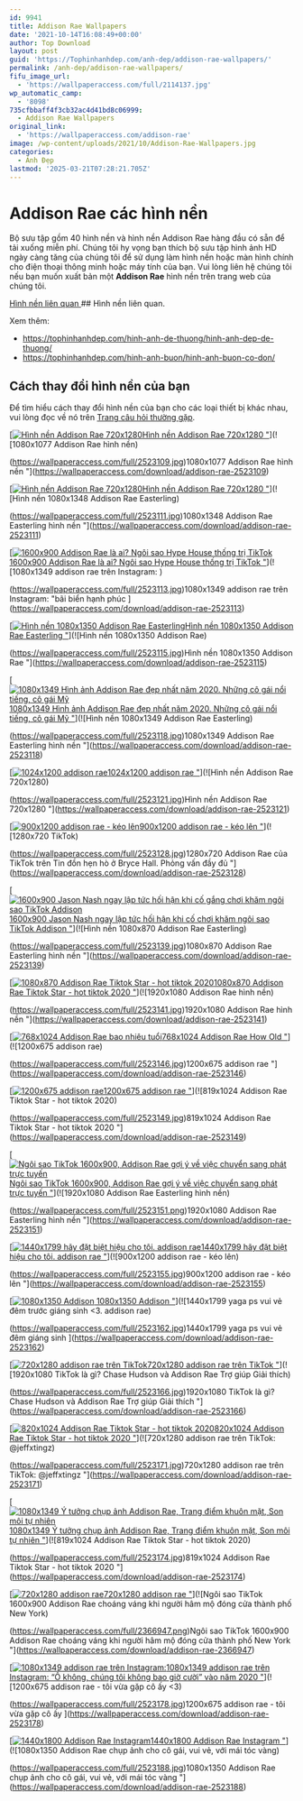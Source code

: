 ```yaml
---
id: 9941
title: Addison Rae Wallpapers
date: '2021-10-14T16:08:49+00:00'
author: Top Download
layout: post
guid: 'https://Tophinhanhdep.com/anh-dep/addison-rae-wallpapers/'
permalink: /anh-dep/addison-rae-wallpapers/
fifu_image_url:
  - 'https://wallpaperaccess.com/full/2114137.jpg'
wp_automatic_camp:
  - '8098'
735cfbbaff4f3cb32ac4d41bd8c06999:
  - Addison Rae Wallpapers
original_link:
  - 'https://wallpaperaccess.com/addison-rae'
image: /wp-content/uploads/2021/10/Addison-Rae-Wallpapers.jpg
categories:
  - Ảnh Đẹp
lastmod: '2025-03-21T07:28:21.705Z'
---
```

# Addison Rae các hình nền

Bộ sưu tập gồm 40 hình nền và hình nền Addison Rae hàng đầu có sẵn để tải xuống miễn phí. Chúng tôi hy vọng bạn thích bộ sưu tập hình ảnh HD ngày càng tăng của chúng tôi để sử dụng làm hình nền hoặc màn hình chính cho điện thoại thông minh hoặc máy tính của bạn. Vui lòng liên hệ chúng tôi nếu bạn muốn xuất bản một **Addison Rae** hình nền trên trang web của chúng tôi.

[Hình nền liên quan ](#related) ## Hình nền liên quan.

   
 Xem thêm:

   
- <https://tophinhanhdep.com/hinh-anh-de-thuong/hinh-anh-dep-de-thuong/>
- <https://tophinhanhdep.com/hinh-anh-buon/hinh-anh-buon-co-don/>

## Cách thay đổi hình nền của bạn

Để tìm hiểu cách thay đổi hình nền của bạn cho các loại thiết bị khác nhau, vui lòng đọc về nó trên [Trang câu hỏi thường gặp](https://tophinhanhdep.com/faq/).

  
[[![Hình nền Addison Rae 720x1280](https://wallpaperaccess.com/full/2114137.jpg)Hình nền Addison Rae 720x1280 "](https://wallpaperaccess.com/download/addison-rae-2114137)](![1080x1077 Addison Rae hình nền)

(https://wallpaperaccess.com/full/2523109.jpg)1080x1077 Addison Rae hình nền "](https://wallpaperaccess.com/download/addison-rae-2523109)

[[![Hình nền Addison Rae 720x1280](https://wallpaperaccess.com/full/2523110.jpg)Hình nền Addison Rae 720x1280 "](https://wallpaperaccess.com/download/addison-rae-2523110)](![Hình nền 1080x1348 Addison Rae Easterling)

(https://wallpaperaccess.com/full/2523111.jpg)1080x1348 Addison Rae Easterling hình nền "](https://wallpaperaccess.com/download/addison-rae-2523111)

[[![1600x900 Addison Rae là ai?  Ngôi sao Hype House thống trị TikTok](https://wallpaperaccess.com/full/2523112.jpg)1600x900 Addison Rae là ai? Ngôi sao Hype House thống trị TikTok "](https://wallpaperaccess.com/download/addison-rae-2523112)](![1080x1349 addison rae trên Instagram: )

(https://wallpaperaccess.com/full/2523113.jpg)1080x1349 addison rae trên Instagram: "bãi biển hạnh phúc ](https://wallpaperaccess.com/download/addison-rae-2523113)

[[![Hình nền 1080x1350 Addison Rae Easterling](https://wallpaperaccess.com/full/2523114.jpg)Hình nền 1080x1350 Addison Rae Easterling "](https://wallpaperaccess.com/download/addison-rae-2523114)](![Hình nền 1080x1350 Addison Rae)

(https://wallpaperaccess.com/full/2523115.jpg)Hình nền 1080x1350 Addison Rae "](https://wallpaperaccess.com/download/addison-rae-2523115)

[[![1080x1349 Hình ảnh Addison Rae đẹp nhất năm 2020. Những cô gái nổi tiếng, cô gái Mỹ](https://wallpaperaccess.com/full/2523117.jpg)1080x1349 Hình ảnh Addison Rae đẹp nhất năm 2020. Những cô gái nổi tiếng, cô gái Mỹ "](https://wallpaperaccess.com/download/addison-rae-2523117)](![Hình nền 1080x1349 Addison Rae Easterling)

(https://wallpaperaccess.com/full/2523118.jpg)1080x1349 Addison Rae Easterling hình nền "](https://wallpaperaccess.com/download/addison-rae-2523118)

[[![1024x1200 addison rae](https://wallpaperaccess.com/full/2523120.jpg)1024x1200 addison rae "](https://wallpaperaccess.com/download/addison-rae-2523120)](![Hình nền Addison Rae 720x1280)

(https://wallpaperaccess.com/full/2523121.jpg)Hình nền Addison Rae 720x1280 "](https://wallpaperaccess.com/download/addison-rae-2523121)

[[![900x1200 addison rae - kéo lên](https://wallpaperaccess.com/full/2523122.jpg)900x1200 addison rae - kéo lên "](https://wallpaperaccess.com/download/addison-rae-2523122)](![1280x720 TikTok)

(https://wallpaperaccess.com/full/2523128.jpg)1280x720 Addison Rae của TikTok trên Tin đồn hẹn hò ở Bryce Hall. Phỏng vấn đầy đủ "](https://wallpaperaccess.com/download/addison-rae-2523128)

[[![1600x900 Jason Nash ngay lập tức hối hận khi cố gắng chơi khăm ngôi sao TikTok Addison](https://wallpaperaccess.com/full/2523135.png)1600x900 Jason Nash ngay lập tức hối hận khi cố chơi khăm ngôi sao TikTok Addison "](https://wallpaperaccess.com/download/addison-rae-2523135)](![Hình nền 1080x870 Addison Rae Easterling)

(https://wallpaperaccess.com/full/2523139.jpg)1080x870 Addison Rae Easterling hình nền "](https://wallpaperaccess.com/download/addison-rae-2523139)

[[![1080x870 Addison Rae Tiktok Star - hot tiktok 2020](https://wallpaperaccess.com/full/2523140.jpg)1080x870 Addison Rae Tiktok Star - hot tiktok 2020 "](https://wallpaperaccess.com/download/addison-rae-2523140)](![1920x1080 Addison Rae hình nền)

(https://wallpaperaccess.com/full/2523141.jpg)1920x1080 Addison Rae hình nền "](https://wallpaperaccess.com/download/addison-rae-2523141)

[[![768x1024 Addison Rae bao nhiêu tuổi](https://wallpaperaccess.com/full/2523142.jpg)768x1024 Addison Rae How Old "](https://wallpaperaccess.com/download/addison-rae-2523142)](![1200x675 addison rae)

(https://wallpaperaccess.com/full/2523146.jpg)1200x675 addison rae "](https://wallpaperaccess.com/download/addison-rae-2523146)

[[![1200x675 addison rae](https://wallpaperaccess.com/full/2523147.jpg)1200x675 addison rae "](https://wallpaperaccess.com/download/addison-rae-2523147)](![819x1024 Addison Rae Tiktok Star - hot tiktok 2020)

(https://wallpaperaccess.com/full/2523149.jpg)819x1024 Addison Rae Tiktok Star - hot tiktok 2020 "](https://wallpaperaccess.com/download/addison-rae-2523149)

[[![Ngôi sao TikTok 1600x900, Addison Rae gợi ý về việc chuyển sang phát trực tuyến](https://wallpaperaccess.com/full/2523150.jpg)Ngôi sao TikTok 1600x900, Addison Rae gợi ý về việc chuyển sang phát trực tuyến "](https://wallpaperaccess.com/download/addison-rae-2523150)](![1920x1080 Addison Rae Easterling hình nền)

(https://wallpaperaccess.com/full/2523151.png)1920x1080 Addison Rae Easterling hình nền "](https://wallpaperaccess.com/download/addison-rae-2523151)

[[![1440x1799 hãy đặt biệt hiệu cho tôi.  addison rae](https://wallpaperaccess.com/full/2523152.jpg)1440x1799 hãy đặt biệt hiệu cho tôi. addison rae "](https://wallpaperaccess.com/download/addison-rae-2523152)](![900x1200 addison rae - kéo lên)

(https://wallpaperaccess.com/full/2523155.jpg)900x1200 addison rae - kéo lên "](https://wallpaperaccess.com/download/addison-rae-2523155)

[[![1080x1350 Addison](https://wallpaperaccess.com/full/2523156.jpg) 1080x1350 Addison "](https://wallpaperaccess.com/download/addison-rae-2523156)](![1440x1799 yaga ps vui vẻ đêm trước giáng sinh <3.  addison rae)

(https://wallpaperaccess.com/full/2523162.jpg)1440x1799 yaga ps vui vẻ đêm giáng sinh ](https://wallpaperaccess.com/download/addison-rae-2523162)

[[![720x1280 addison rae trên TikTok](https://wallpaperaccess.com/full/2523164.jpg)720x1280 addison rae trên TikTok "](https://wallpaperaccess.com/download/addison-rae-2523164)](![1920x1080 TikTok là gì?  Chase Hudson và Addison Rae Trợ giúp Giải thích)

(https://wallpaperaccess.com/full/2523166.jpg)1920x1080 TikTok là gì? Chase Hudson và Addison Rae Trợ giúp Giải thích "](https://wallpaperaccess.com/download/addison-rae-2523166)

[[![820x1024 Addison Rae Tiktok Star - hot tiktok 2020](https://wallpaperaccess.com/full/2523167.jpg)820x1024 Addison Rae Tiktok Star - hot tiktok 2020 "](https://wallpaperaccess.com/download/addison-rae-2523167)](![720x1280 addison rae trên TikTok: @jeffxtingz)

(https://wallpaperaccess.com/full/2523171.jpg)720x1280 addison rae trên TikTok: @jeffxtingz "](https://wallpaperaccess.com/download/addison-rae-2523171)

[[![1080x1349 Ý tưởng chụp ảnh Addison Rae, Trang điểm khuôn mặt, Son môi tự nhiên](https://wallpaperaccess.com/full/2523172.jpg)1080x1349 Ý tưởng chụp ảnh Addison Rae, Trang điểm khuôn mặt, Son môi tự nhiên "](https://wallpaperaccess.com/download/addison-rae-2523172)](![819x1024 Addison Rae Tiktok Star - hot tiktok 2020)

(https://wallpaperaccess.com/full/2523174.jpg)819x1024 Addison Rae Tiktok Star - hot tiktok 2020 "](https://wallpaperaccess.com/download/addison-rae-2523174)

[[![720x1280 addison rae](https://wallpaperaccess.com/full/2523175.jpg)720x1280 addison rae "](https://wallpaperaccess.com/download/addison-rae-2523175)](![Ngôi sao TikTok 1600x900 Addison Rae choáng váng khi người hâm mộ đóng cửa thành phố New York)

(https://wallpaperaccess.com/full/2366947.png)Ngôi sao TikTok 1600x900 Addison Rae choáng váng khi người hâm mộ đóng cửa thành phố New York "](https://wallpaperaccess.com/download/addison-rae-2366947)

[[![1080x1349 addison rae trên Instagram: ](https://wallpaperaccess.com/full/2523177.jpg)1080x1349 addison rae trên Instagram: “Ồ không, chúng tôi không bao giờ cười” vào năm 2020 "](https://wallpaperaccess.com/download/addison-rae-2523177)](![1200x675 addison rae - tôi vừa gặp cô ấy <3)

(https://wallpaperaccess.com/full/2523178.jpg)1200x675 addison rae - tôi vừa gặp cô ấy ](https://wallpaperaccess.com/download/addison-rae-2523178)

[[![1440x1800 Addison Rae Instagram](https://wallpaperaccess.com/full/2523179.jpg)1440x1800 Addison Rae Instagram "](https://wallpaperaccess.com/download/addison-rae-2523179)](![1080x1350 Addison Rae chụp ảnh cho cô gái, vui vẻ, với mái tóc vàng)

(https://wallpaperaccess.com/full/2523188.jpg)1080x1350 Addison Rae chụp ảnh cho cô gái, vui vẻ, với mái tóc vàng "](https://wallpaperaccess.com/download/addison-rae-2523188)
